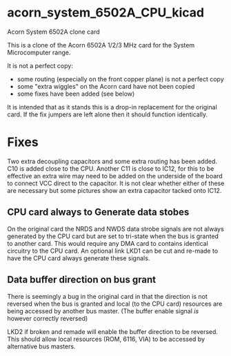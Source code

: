 # acorn_system_6502A_CPU_kicad
 Acorn System 6502A clone card

 This is a clone of the Acorn 6502A 1/2/3 MHz card for the System Microcomputer range.

 It is not a perfect copy:
 - some routing (especially on the front copper plane) is not a perfect copy
 - some "extra wiggles" on the Acorn card have not been copied
 - some fixes have been added (see below)

It is intended that as it stands this is a drop-in replacement for the original card. If the fix jumpers are left alone then it should function identically.

# Fixes

Two extra decoupling capacitors and some extra routing has been added. C10 is added close to the CPU. Another C11 is close to IC12, for this to be effective an extra wire may need to be added on the underside of the board to connect VCC direct to the capacitor. It is not clear whether either of these are necessary but some pictures show an extra capacitor tacked onto IC12.

## CPU card always to Generate data stobes

On the original card the NRDS and NWDS data strobe signals are not always generated by the CPU card but are set to tri-state when the bus is granted to another card. This would require any DMA card to contains identical circuitry to the CPU card. An optional link LKD1 can be cut and re-made to have the CPU card always generate these signals.

## Data buffer direction on bus grant

There is seemingly a bug in the original card in that the direction is not reversed when the bus is granted and local (to the CPU card) resources are being accessed by another bus master. (The buffer enable signal _is_ however correctly reversed)

LKD2 if broken and remade will enable the buffer direction to be reversed. This should allow local resources (ROM, 6116, VIA) to be accessed by alternative bus masters.
